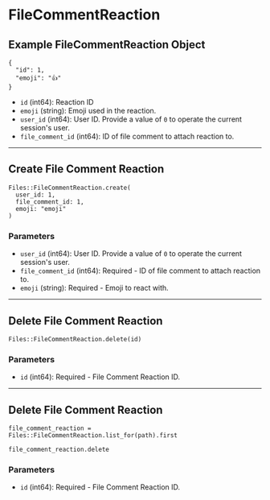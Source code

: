 # FileCommentReaction

## Example FileCommentReaction Object

```
{
  "id": 1,
  "emoji": "👍"
}
```

* `id` (int64): Reaction ID
* `emoji` (string): Emoji used in the reaction.
* `user_id` (int64): User ID.  Provide a value of `0` to operate the current session's user.
* `file_comment_id` (int64): ID of file comment to attach reaction to.


---

## Create File Comment Reaction

```
Files::FileCommentReaction.create(
  user_id: 1, 
  file_comment_id: 1, 
  emoji: "emoji"
)
```

### Parameters

* `user_id` (int64): User ID.  Provide a value of `0` to operate the current session's user.
* `file_comment_id` (int64): Required - ID of file comment to attach reaction to.
* `emoji` (string): Required - Emoji to react with.


---

## Delete File Comment Reaction

```
Files::FileCommentReaction.delete(id)
```

### Parameters

* `id` (int64): Required - File Comment Reaction ID.


---

## Delete File Comment Reaction

```
file_comment_reaction = Files::FileCommentReaction.list_for(path).first

file_comment_reaction.delete
```

### Parameters

* `id` (int64): Required - File Comment Reaction ID.
